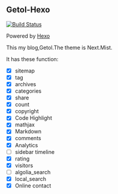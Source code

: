 ## Getol-Hexo

[![Build Status](https://travis-ci.org/frank-xjh/frank-xjh.github.io.svg?branch=source)](https://travis-ci.org/frank-xjh/frank-xjh.github.io)

Powered by [Hexo](https://hexo.io/)

This my blog,Getol.The theme is Next.Mist.

It has these function:

- [x] sitemap
- [x] tag
- [x] archives
- [x] categories
- [x] share
- [x] count
- [x] copyright
- [x] Code Highlight
- [x] mathjax
- [x] Markdown
- [x] comments
- [x] Analytics
- [ ] sidebar timeline
- [x] rating
- [x] visitors
- [ ] algolia_search
- [x] local_search
- [x] Online contact